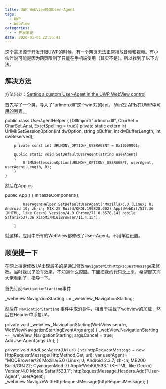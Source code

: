 ```yaml
---
title: UWP WebView修改User-Agent
tags:
  - UWP
  - WebView
categories:
  - - 开发笔记
date: 2020-01-01 22:56:41
---
```


这个需求源于开发[开眼UWP](http://t.cn/E5CXWi4)的时候，有一个[网页](https://www.eyepetizer.net/campaign/rewind2019.html?shareable=true#1)无法正常播放音频和视频。有小伙伴说可能是因为网页限制了只能在手机端使用（其实不是）。所以找到了以下方法。

## 解决方法

方法出处：[Setting a custom User-Agent in the UWP WebView control](https://www.pedrolamas.com/2017/03/21/setting-a-custom-user-agent-in-the-uwp-webview-control/)

首先写了一个类，导入了“urlmon.dll”这个win32的api。 [Win32 APIs在UWP中可用的列表。](https://docs.microsoft.com/en-us/uwp/win32-and-com/win32-apis)

 public class UserAgentHelper
    {
        \[DllImport("urlmon.dll", CharSet = CharSet.Ansi, ExactSpelling = true)\]
        private static extern int UrlMkSetSessionOption(int dwOption, string pBuffer, int dwBufferLength, int dwReserved);

        private const int URLMON\_OPTION\_USERAGENT = 0x10000001;

        public static void SetDefaultUserAgent(string userAgent)
        {
            UrlMkSetSessionOption(URLMON\_OPTION\_USERAGENT, userAgent, userAgent.Length, 0);
        }
    }

然后在App.cs

 public App()
        {
            InitializeComponent();

            UserAgentHelper.SetDefaultUserAgent("Mozilla/5.0 (Linux; U; Android 10; zh-cn; MIX 2S Build/QKQ1.190828.002) AppleWebKit/537.36 (KHTML, like Gecko) Version/4.0 Chrome/71.0.3578.141 Mobile Safari/537.36 XiaoMi/MiuiBrowser/11.4.15");

        }

就这样，应用中所有的WebView都修改了User-Agent。不用单独设置。

## 顺便提一下

在网上搜索修改UA出现最多的是通过修改`NavigateWithHttpRequestMessage`来修改。当时我试了没有效果，不知道什么原因。下面把我的代码放上来，希望那天有大佬看到了，指导一下。

首先订阅`NavigationStarting`事件

\_webView.NavigationStarting += \_webView\_NavigationStarting;

然后在 `NavigationStarting` 事件中取消事件，相当于拦截了webview的加载，然后在Header中添加UA。

  private void \_webView\_NavigationStarting(WebView sender, WebViewNavigationStartingEventArgs args)
        {
            \_webView.NavigationStarting -= \_webView\_NavigationStarting;
            args.Cancel = true;
            AddUserAgent(args.Uri);
        }

private void AddUserAgent(Uri uri)
        {
            var httpRequestMessage = new HttpRequestMessage(HttpMethod.Get, uri);
            var userAgent = "MQQBrowser/26 Mozilla/5.0 (Linux; U; Android 2.3.7; zh-cn; MB200 Build/GRJ22; CyanogenMod-7) AppleWebKit/533.1 (KHTML, like Gecko) Version/4.0 Mobile Safari/533.1";
            httpRequestMessage.Headers.Add("User-Agent", userAgent);
            \_webView.NavigateWithHttpRequestMessage(httpRequestMessage);
        }